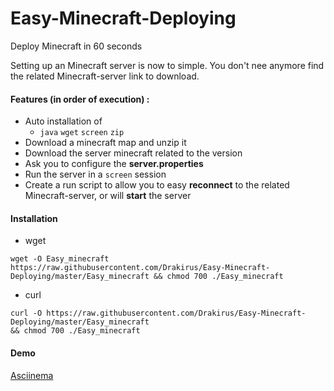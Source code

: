 # Easy-Minecraft-Deploying
Deploy Minecraft in 60 seconds  

Setting up an Minecraft server is now to simple. You don't nee anymore find the related Minecraft-server link to download.  

#### Features (in order of execution) :
  - Auto installation of
    * `java` `wget` `screen` `zip`
  - Download a minecraft map and unzip it
  - Download the server minecraft related to the version
  - Ask you to configure the **server.properties**
  - Run the server in a `screen` session
  - Create a run script to allow you to easy **reconnect** to the related Minecraft-server, or will **start** the server

#### Installation
 - wget  
 ```
wget -O Easy_minecraft https://raw.githubusercontent.com/Drakirus/Easy-Minecraft-Deploying/master/Easy_minecraft && chmod 700 ./Easy_minecraft
 ```
 - curl  
 ```
curl -O https://raw.githubusercontent.com/Drakirus/Easy-Minecraft-Deploying/master/Easy_minecraft
&& chmod 700 ./Easy_minecraft
 ```
 
#### Demo 
[Asciinema](https://asciinema.org/a/49460)
